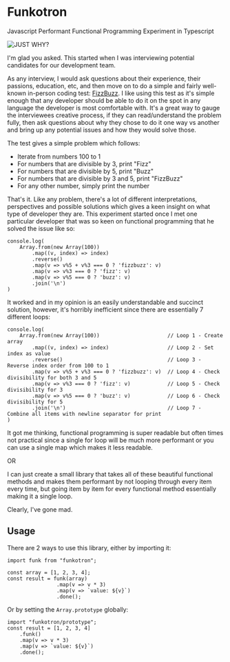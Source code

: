 # Funkotron

Javascript Performant Functional Programming Experiment in Typescript

![JUST WHY?](https://media.makeameme.org/created/just-why-why-5c8f18.jpg)

I'm glad you asked.  This started when I was interviewing potential candidates for our development team.

As any interview, I would ask questions about their experience, their passions, education, etc, and then move on to do a simple and fairly well-known in-person coding test: [FizzBuzz](https://wiki.c2.com/?FizzBuzzTest).  I like using this test as it's simple enough that any developer should be able to do it on the spot in any language the developer is most comfortable with.  It's a great way to gauge the interviewees creative process, if they can read/understand the problem fully, then ask questions about why they chose to do it one way vs another and bring up any potential issues and how they would solve those.

The test gives a simple problem which follows:

 * Iterate from numbers 100 to 1
 * For numbers that are divisible by 3, print "Fizz"
 * For numbers that are divisible by 5, print "Buzz"
 * For numbers that are divisible by 3 and 5, print "FizzBuzz"
 * For any other number, simply print the number

That's it. Like any problem, there's a lot of different interpretations, perspectives and possible solutions which gives a keen insight on what type of developer they are.  This experiment started once I met one particular developer that was so keen on functional programming that he solved the issue like so:

```
console.log(
    Array.from(new Array(100))                      
        .map((v, index) => index)                   
        .reverse()                                  
        .map(v => v%5 + v%3 === 0 ? 'fizzbuzz': v)  
        .map(v => v%3 === 0 ? 'fizz': v)            
        .map(v => v%5 === 0 ? 'buzz': v)            
        .join('\n')                                 
)
```

It worked and in my opinion is an easily understandable and succinct solution, however, it's horribly inefficient since there are essentially 7 different loops:

```
console.log(
    Array.from(new Array(100))                      // Loop 1 - Create array
        .map((v, index) => index)                   // Loop 2 - Set index as value
        .reverse()                                  // Loop 3 - Reverse index order from 100 to 1
        .map(v => v%5 + v%3 === 0 ? 'fizzbuzz': v)  // Loop 4 - Check divisibility for both 3 and 5
        .map(v => v%3 === 0 ? 'fizz': v)            // Loop 5 - Check divisibility for 3
        .map(v => v%5 === 0 ? 'buzz': v)            // Loop 6 - Check divisibility for 5
        .join('\n')                                 // Loop 7 - Combine all items with newline separator for print
)
```

It got me thinking, functional programming is super readable but often times not practical since a single for loop will be much more performant or you can use a single map which makes it less readable.

OR

I can just create a small library that takes all of these beautiful functional methods and makes them performant by not looping through every item every time, but going item by item for every functional method essentially making it a single loop.

Clearly, I've gone mad.

## Usage

There are 2 ways to use this library, either by importing it:

```
import funk from "funkotron";

const array = [1, 2, 3, 4];
const result = funk(array)
                .map(v => v * 3)
                .map(v => `value: ${v}`)
                .done();
```

Or by setting the `Array.prototype` globally:

```
import "funkotron/prototype";
const result = [1, 2, 3, 4]
    .funk()
    .map(v => v * 3)
    .map(v => `value: ${v}`)
    .done();
```